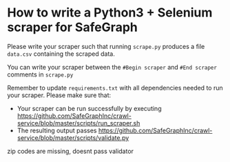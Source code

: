 # How to write a Python3 + Selenium scraper for SafeGraph

Please write your scraper such that running `scrape.py` produces a file `data.csv` containing the scraped data.

You can write your scraper between the `#Begin scraper` and `#End scraper` comments in `scrape.py`

Remember to update `requirements.txt` with all dependencies needed to run your scraper. 
Please make sure that:
* Your scraper can be run successfully by executing https://github.com/SafeGraphInc/crawl-service/blob/master/scripts/run_scraper.sh 
* The resulting output passes https://github.com/SafeGraphInc/crawl-service/blob/master/scripts/validate.py


zip codes are missing, doesnt pass validator

